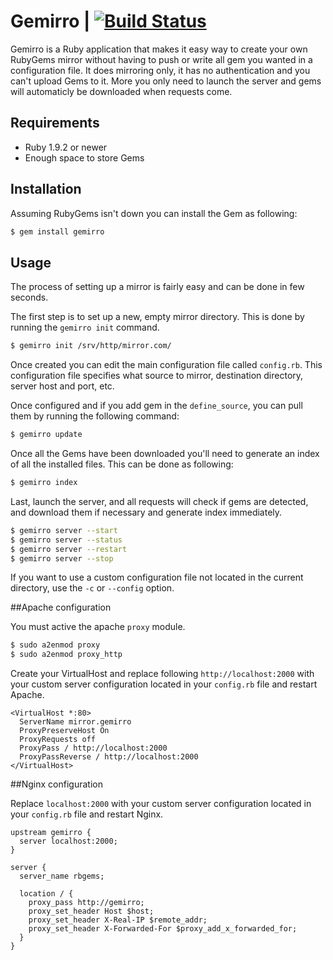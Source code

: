 # Gemirro | [![Build Status](https://travis-ci.org/PierreRambaud/gemirro.svg)](https://travis-ci.org/PierreRambaud/gemirro)

Gemirro is a Ruby application that makes it easy way to create your own RubyGems mirror without having to push or write all gem you wanted in a configuration file.
It does mirroring only, it has no authentication and you can't upload Gems to it.
More you only need to launch the server and gems will automaticly be downloaded when requests come.

## Requirements

* Ruby 1.9.2 or newer
* Enough space to store Gems

## Installation

Assuming RubyGems isn't down you can install the Gem as following:

```bash
$ gem install gemirro
```

## Usage

The process of setting up a mirror is fairly easy and can be done in few seconds.

The first step is to set up a new, empty mirror directory.
This is done by running the `gemirro init` command.

```bash
$ gemirro init /srv/http/mirror.com/
```

Once created you can edit the main configuration file called `config.rb`.
This configuration file specifies what source to mirror, destination directory, server host and port, etc.

Once configured and if you add gem in the `define_source`, you can pull them by running the following command:

```bash
$ gemirro update
```

Once all the Gems have been downloaded you'll need to generate an index of all the installed files. This can be done as following:

```bash
$ gemirro index
```

Last, launch the server, and all requests will check if gems are detected, and download them if necessary and generate index immediately.

```bash
$ gemirro server --start
$ gemirro server --status
$ gemirro server --restart
$ gemirro server --stop

```

If you want to use a custom configuration file not located in the current directory, use the `-c` or `--config` option.


##Apache configuration

You must active the apache `proxy` module.

```bash
$ sudo a2enmod proxy
$ sudo a2enmod proxy_http
```

Create your VirtualHost and replace following `http://localhost:2000` with your custom server configuration located in your `config.rb` file and restart Apache.

```
<VirtualHost *:80>
  ServerName mirror.gemirro
  ProxyPreserveHost On
  ProxyRequests off
  ProxyPass / http://localhost:2000
  ProxyPassReverse / http://localhost:2000
</VirtualHost>
```

##Nginx configuration

Replace `localhost:2000` with your custom server configuration located in your `config.rb` file and restart Nginx.

```
upstream gemirro {
  server localhost:2000;
}

server {
  server_name rbgems;

  location / {
    proxy_pass http://gemirro;
    proxy_set_header Host $host;
    proxy_set_header X-Real-IP $remote_addr;
    proxy_set_header X-Forwarded-For $proxy_add_x_forwarded_for;
  }
}
```

